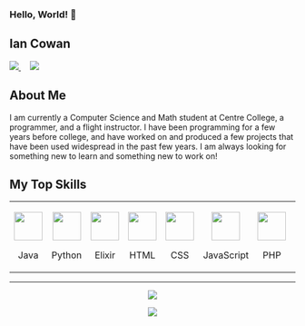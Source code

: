 ### Hello, World! 👋
## Ian Cowan
<p align="left">
  <a href="https://www.linkedin.com/in/ian-cowan/">
    <img src="https://img.shields.io/badge/LinkedIn-%230077B5.svg?&style=flat-square&logo=linkedin&logoColor=white" />
  </a>
  &nbsp;
  &nbsp;
  <a href="https://github.com/iccowan/">
    <img src="https://img.shields.io/badge/Github-%230A0A0A.svg?&style=flat-square&logo=Github&logoColor=white" />
  </a>
</p>

## About Me
I am currently a Computer Science and Math student at Centre College, a programmer, and a flight instructor. I have been programming for a few years before college, and have worked on and produced a few projects that have been used widespread in the past few years. I am always looking for something new to learn and something new to work on!

## My Top Skills
<table>
  <tr>
    <td>
      <p align="center">
        <img height="50px" src="https://cdn.svgporn.com/logos/java.svg" />
      </p>
      <p align="center">Java</p>
    </td>
    <td>
      <p align="center">
        <img height="50px" src="https://cdn.svgporn.com/logos/python.svg" />
      </p>
      <p align="center">Python</p>
    </td>
    <td>
      <p align="center">
        <img height="50px" src="https://www.vectorlogo.zone/logos/elixir-lang/elixir-lang-icon.svg" />
      </p>
      <p align="center">Elixir</p>
    </td>
    <td>
      <p align="center">
        <img height="50px" src="https://cdn.svgporn.com/logos/html-5.svg" />
      </p>
      <p align="center">HTML</p>
    </td>
    <td>
      <p align="center">
        <img height="50px" src="https://cdn.svgporn.com/logos/css-3.svg" />
      </p>
      <p align="center">CSS</p>
    </td>
    <td>
      <p align="center">
        <img height="50px" src="https://cdn.svgporn.com/logos/javascript.svg" />
      </p>
      <p align="center">JavaScript</p>
    </td>
    <td>
      <p align="center">
        <img height="50px" src="https://cdn.svgporn.com/logos/php.svg" />
      </p>
      <p align="center">PHP</p>
    </td>
    <td>
      <p align="center">
        <img height="50px" src="https://cdn.svgporn.com/logos/laravel.svg" />
      </p>
      <p align="center">Laravel</p>
    </td>
    <td>
      <p align="center">
        <img height="50px" src="https://cdn.svgporn.com/logos/mysql.svg" />
      </p>
      <p align="center">MySQL</p>
    </td>
    <td>
      <p align="center">
        <img height="50px" src="https://cdn.svgporn.com/logos/postgresql.svg" />
      </p>
      <p align="center">PostgreSQL</p>
    </td>
    <td>
      <p align="center">
        <img height="50px" src="https://cdn.svgporn.com/logos/linux-tux.svg" />
      </p>
      <p align="center">Linux</p>
    </td>
  </tr>
</table>
<hr />

<p align="center">
  <img src="https://github-readme-stats.vercel.app/api?username=iccowan&count_private=true&show_icons=true&hide=contribs" />
</p>
<p align="center">
  <img src="https://github-readme-stats.vercel.app/api/top-langs/?username=iccowan&layout=compact" />
</p>
